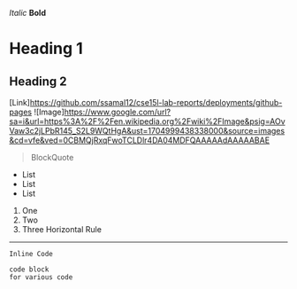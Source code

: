 *Italic*
**Bold**
# Heading 1
## Heading 2
[Link]https://github.com/ssamal12/cse15l-lab-reports/deployments/github-pages
![Image]https://www.google.com/url?sa=i&url=https%3A%2F%2Fen.wikipedia.org%2Fwiki%2FImage&psig=AOvVaw3c2jLPbR145_S2L9WQtHgA&ust=1704999438338000&source=images&cd=vfe&ved=0CBMQjRxqFwoTCLDlr4DA04MDFQAAAAAdAAAAABAE
> BlockQuote

* List
* List
* List
1. One
2. Two
3. Three
Horizontal Rule
***
`Inline Code`
```
code block
for various code
```
